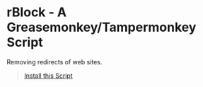 # rBlock - A Greasemonkey/Tampermonkey Script

Removing redirects of web sites.

> [Install this Script](https://greasyfork.org/zh-CN/scripts/20568-rblock)
